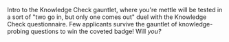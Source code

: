Intro to the Knowledge Check gauntlet, where you're mettle will be tested in a sort of "two go in, but only one comes out" duel with the Knowledge Check questionnaire. Few applicants survive the gauntlet of knowledge-probing questions to win the coveted badge! Will *you?*